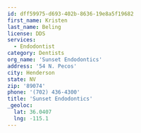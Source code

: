 ```yaml
---
id: dff59975-d693-402b-8636-19e8a5f19682
first_name: Kristen
last_name: Beling
license: DDS
services:
  - Endodontist
category: Dentists
org_name: 'Sunset Endodontics'
address: '54 N. Pecos'
city: Henderson
state: NV
zip: '89074'
phone: '(702) 436-4300'
title: 'Sunset Endodontics'
_geoloc:
  lat: 36.0407
  lng: -115.1
---
```

